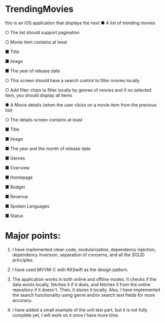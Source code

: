 # TrendingMovies
this is an iOS application that displays the next
● A list of trending movies

○ The list should support pagination

○ Movie item contains at least


■ Title

■ Image

■ The year of release date

○ This screen should have a search control to filter
movies locally

○ Add filter chips to filter locally by genres of movies
and if no selected item, you should display all items


● A Movie details (when the user clicks on a movie item
from the previous list)

○ The details screen contains at least

■ Title

■ Image

■ The year and the month of release date

■ Genres

■ Overview

■ Homepage

■ Budget

■ Revenue

■ Spoken Languages

■ Status

# Major points:

1. I have implemented clean code, modularization, dependency injection, dependency inversion, separation of concerns, and all the SOLID principles.

2. I have used MVVM-C with RXSwift as the design pattern. 
3. The application works in both online and offline modes. It checks if the data exists locally, fetches it if it does, and fetches it from the online repository if it doesn't. Then, it stores it locally. Also, I have implemented the search functionality using genre and/or search text fields for more accuracy.

4. I have added a small example of the unit test part, but it is not fully complete yet, I will work on it once I have more time.


